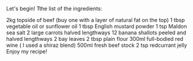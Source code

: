 Let's begin!
Tthe list of the ingredients:

2kg topside of beef
(buy one with a layer of natural fat on the top)
1 tbsp vegetable oil
or sunflower oil
1 tbsp English mustard powder
1 tsp Maldon sea salt
2 large carrots
halved lengthways
12 banana shallots
peeled and halved lengthways
2 bay leaves
2 tbsp plain flour
300ml full-bodied red wine
( I used a shiraz blend)
500ml fresh beef stock
2 tsp redcurrant jelly
Enjoy my recipe!